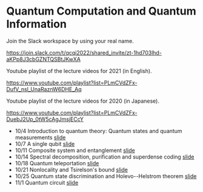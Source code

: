# Quantum Computation and Quantum Information

Join the Slack workspace by using your real name.

https://join.slack.com/t/qcqi2022/shared_invite/zt-1hd703lhd-aKPp8J3cbGZNTQSBtJKwXA

Youtube playlist of the lecture videos for 2021 (in English).

https://www.youtube.com/playlist?list=PLmCVdZFx-DufV_nsl_UnaRaznW6DHE_Aq

Youtube playlist of the lecture videos for 2020 (in Japanese).

https://www.youtube.com/playlist?list=PLmCVdZFx-DuebJ2Up_0tW5cAgJmsjECcY

* 10/4 Introduction to quantum theory: Quantum states and quantum measurements [slide](/tex/01_states_measurements.pdf)
* 10/7 A single qubit [slide](/tex/02_1qubit.pdf)
* 10/11 Composite system and entanglement [slide](/tex/03_joint.pdf)
* 10/14 Spectral decomposition, purification and superdense coding [slide](/tex/04_mixed_state.pdf)
* 10/18 Quantum teleportation [slide](/tex/05_teleportation.pdf)
* 10/21 Nonlocality and Tsirelson's bound [slide](/tex/06_nonlocality.pdf)
* 10/25 Quantum state discrimination and Holevo--Helstrom theorem [slide](/tex/07_Trace.pdf)
* 11/1 Quantum circuit [slide](/tex/08_Deutsch.pdf)

<!--
* 11/2 Universality of quantum circuit [slide](/tex/09_Universality.pdf)
* 11/5 Universality of quantum circuit [slide](/tex/10_Universality2.pdf)
* 11/9 Quantum phase estimation [slide](/tex/11_QuantumPhaseEstimation.pdf)
* 11/12 Shor's algorithm [slide](/tex/12_Shor.pdf)
* 11/16 Grover's algorithm [slide](/tex/13_Grover.pdf)
* 11/19 Operational characterization of quantum nonlocality [slide](/tex/14_QuantumCorrelation.pdf)
-->
